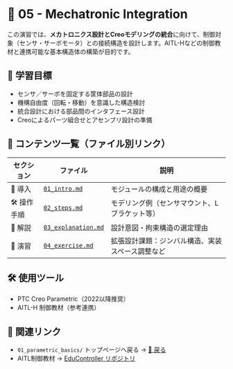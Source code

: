 # 🤖 05 - Mechatronic Integration

この演習では、**メカトロニクス設計とCreoモデリングの統合**に向けて、制御対象（センサ・サーボモータ）との接続構造を設計します。AITL-Hなどの制御教材と連携可能な基本構造体の構築が目的です。

## 🧭 学習目標

- センサ／サーボを固定する筐体部品の設計
- 機構自由度（回転・移動）を意識した構造検討
- 統合設計における部品間のインタフェース設計
- Creoによるパーツ組合せとアセンブリ設計の準備

## 📄 コンテンツ一覧（ファイル別リンク）

| セクション | ファイル | 説明 |
|------------|---------|------|
| 🔰 導入     | [`01_intro.md`](./01_intro.md) | モジュールの構成と用途の概要 |
| 🛠 操作手順 | [`02_steps.md`](./02_steps.md) | モデリング例（センサマウント、Lブラケット等） |
| 🧩 解説     | [`03_explanation.md`](./03_explanation.md) | 設計意図・拘束構造の選定理由 |
| 📝 演習     | [`04_exercise.md`](./04_exercise.md) | 拡張設計課題：ジンバル構造、実装スペース調整など |

## 🛠 使用ツール

- PTC Creo Parametric（2022以降推奨）
- AITL-H 制御教材（参考連携）

## 🔗 関連リンク

- `01_parametric_basics/` トップページへ戻る → [🔗 戻る](../README.md)
- AITL制御教材 → [EduController リポジトリ](https://github.com/Samizo-AITL/EduController)
